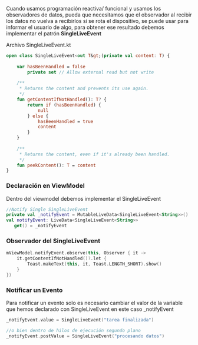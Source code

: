 Cuando usamos programación reactiva/ funcional y usamos los observadores de datos, pueda que necesitamos que el observador al recibir los datos no vuelva a recibirlos si se rota el dispositivo, se puede usar para informar el usuario de algo, para obtener ese resultado debemos implementar el patrón **SingleLiveEvent**

Archivo SingleLiveEvent.kt
```kotlin
open class SingleLiveEvent<out T&gt;(private val content: T) {
 
    var hasBeenHandled = false
        private set // Allow external read but not write
 
    /**
     * Returns the content and prevents its use again.
     */
    fun getContentIfNotHandled(): T? {
        return if (hasBeenHandled) {
            null
        } else {
            hasBeenHandled = true
            content
        }
    }
 
    /**
     * Returns the content, even if it's already been handled.
     */
    fun peekContent(): T = content
}
```

### Declaración en ViewModel 
Dentro del viewmodel debemos implementar el SingleLiveEvent

```kotlin
//Notify Single SingleLiveEvent
private val _notifyEvent = MutableLiveData<SingleLiveEvent<String>>()
val notifyEvent: LiveData<SingleLiveEvent<String>>
   get() = _notifyEvent
```

### Observador del SingleLiveEvent
```kotlin
mViewModel.notifyEvent.observe(this, Observer { it ->
    it.getContentIfNotHandled()?.let {
        Toast.makeText(this, it, Toast.LENGTH_SHORT).show()
    }
})
```

### Notificar un Evento
Para notificar un evento solo es necesario cambiar el valor de la variable que hemos declarado con SingleLiveEvent en este caso _notifyEvent
```kotlin
_notifyEvent.value = SingleLiveEvent("tarea finalizada")

//o bien dentro de hilos de ejecución segundo plano
_notifyEvent.postValue = SingleLiveEvent("procesando datos")
```
```

